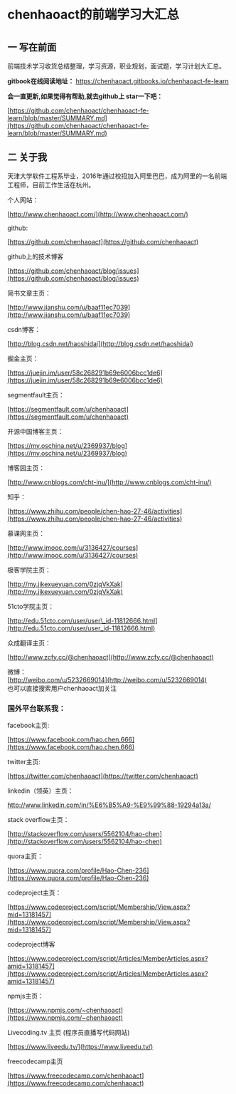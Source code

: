 # chenhaoact的前端学习大汇总

# 

## 一 写在前面

前端技术学习收货总结整理，学习资源，职业规划，面试题，学习计划大汇总。

**gitbook在线阅读地址：**
[https://chenhaoact.gitbooks.io/chenhaoact-fe-learn](https://chenhaoact.gitbooks.io/chenhaoact-fe-learn)

**会一直更新,如果觉得有帮助,就去github上 star一下吧：**

[https://github.com/chenhaoact/chenhaoact-fe-learn/blob/master/SUMMARY.md](https://github.com/chenhaoact/chenhaoact-fe-learn/blob/master/SUMMARY.md)

## 二 关于我

天津大学软件工程系毕业，2016年通过校招加入阿里巴巴，成为阿里的一名前端工程师，目前工作生活在杭州。

个人网站：

[http://www.chenhaoact.com/](http://www.chenhaoact.com/)

github:

[https://github.com/chenhaoact](https://github.com/chenhaoact)

github上的技术博客

[https://github.com/chenhaoact/blog/issues](https://github.com/chenhaoact/blog/issues)

简书文章主页：

[http://www.jianshu.com/u/baaf11ec7039](http://www.jianshu.com/u/baaf11ec7039)

csdn博客：

[http://blog.csdn.net/haoshidai](http://blog.csdn.net/haoshidai)

掘金主页：

[https://juejin.im/user/58c268291b69e6006bcc1de6](https://juejin.im/user/58c268291b69e6006bcc1de6)

segmentfault主页：

[https://segmentfault.com/u/chenhaoact](https://segmentfault.com/u/chenhaoact)

开源中国博客主页：

[https://my.oschina.net/u/2369937/blog](https://my.oschina.net/u/2369937/blog)

博客园主页：

[http://www.cnblogs.com/cht-inu/](http://www.cnblogs.com/cht-inu/)

知乎：

[https://www.zhihu.com/people/chen-hao-27-46/activities](https://www.zhihu.com/people/chen-hao-27-46/activities)

慕课网主页：

[http://www.imooc.com/u/3136427/courses](http://www.imooc.com/u/3136427/courses)

极客学院主页：

[http://my.jikexueyuan.com/0zjqVkXak](http://my.jikexueyuan.com/0zjqVkXak)

51cto学院主页：

[http://edu.51cto.com/user/user\_id-11812666.html](http://edu.51cto.com/user/user_id-11812666.html)

众成翻译主页：

[http://www.zcfy.cc/@chenhaoact](http://www.zcfy.cc/@chenhaoact)

微博：  
[http://weibo.com/u/5232669014](http://weibo.com/u/5232669014)  
也可以直接搜索用户chenhaoact加关注



### 国外平台联系我：

facebook主页:

[https://www.facebook.com/hao.chen.666](https://www.facebook.com/hao.chen.666)

twitter主页:

[https://twitter.com/chenhaoact](https://twitter.com/chenhaoact)

linkedin（领英）主页：

http://www.linkedin.com/in/%E6%B5%A9-%E9%99%88-19294a13a/

stack overflow主页：

[http://stackoverflow.com/users/5562104/hao-chen](http://stackoverflow.com/users/5562104/hao-chen)

quora主页：

[https://www.quora.com/profile/Hao-Chen-236](https://www.quora.com/profile/Hao-Chen-236)

codeproject主页：

[https://www.codeproject.com/script/Membership/View.aspx?mid=13181457](https://www.codeproject.com/script/Membership/View.aspx?mid=13181457)

codeproject博客

[https://www.codeproject.com/script/Articles/MemberArticles.aspx?amid=13181457](https://www.codeproject.com/script/Articles/MemberArticles.aspx?amid=13181457)

npmjs主页：

[https://www.npmjs.com/~chenhaoact](https://www.npmjs.com/~chenhaoact)

Livecoding.tv 主页 \(程序员直播写代码网站\)

[https://www.liveedu.tv/](https://www.liveedu.tv/)

freecodecamp主页

[https://www.freecodecamp.com/chenhaoact](https://www.freecodecamp.com/chenhaoact)

